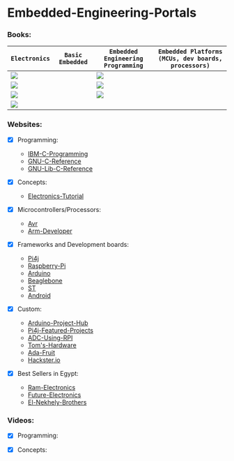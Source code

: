 # Embedded-Engineering-Portals

### Books: 

| `Electronics` | `Basic Embedded` | `Embedded Engineering Programming` | `Embedded Platforms (MCUs, dev boards, processors)` |
|---------------|------------------|------------------------------------|-----------------------------------------------------|
| [![](https://user-images.githubusercontent.com/60224159/198839900-c4b6adfd-6fb4-48b4-8ecd-b6827f2408b1.png)]() |   | [![](https://user-images.githubusercontent.com/60224159/198840038-42334bd9-be06-488a-85f7-686fd11bcf70.png)]() |
| [![](https://user-images.githubusercontent.com/60224159/198840002-db7803c3-f1a5-456c-9fba-cf56cea7df44.png)]() |   | [![](https://user-images.githubusercontent.com/60224159/198840130-2dbf4d50-7de4-4851-b46c-b5c729ac66fe.png)]() |
| [![](https://user-images.githubusercontent.com/60224159/198840104-0ac4c90c-dcb5-4ae6-a598-238a3fb5fe08.png)]() |   | [![](https://user-images.githubusercontent.com/60224159/198840289-93aa10e7-66f0-4b3d-94b9-7a0cf8cd7015.png)]() |
| [![](https://user-images.githubusercontent.com/60224159/198840322-08f48deb-ac47-4fd9-b5a7-205b4e725017.png)]() |   |

### Websites: 

- [x] Programming: 
  - [IBM-C-Programming](https://www.ibm.com/docs/en/ssw_ibm_i_74/pdf/sc097852.pdf)
  - [GNU-C-Reference]()
  - [GNU-Lib-C-Reference]()

- [x] Concepts: 
  - [Electronics-Tutorial](https://www.electronics-tutorials.ws/)

- [x] Microcontrollers/Processors:
  - [Avr](https://www.nongnu.org/avr-libc/user-manual/)
  - [Arm-Developer](https://developer.arm.com/documentation)

- [x] Frameworks and Development boards:
  - [Pi4j](https://pi4j.com/)
  - [Raspberry-Pi](https://www.raspberrypi.com/)
  - [Arduino](https://www.arduino.cc/)
  - [Beaglebone](https://beagleboard.org/bone)
  - [ST](https://www.st.com/content/st_com/en.html)
  - [Android](https://developer.android.com/things)

- [x] Custom: 
  - [Arduino-Project-Hub](https://create.arduino.cc/projecthub)
  - [Pi4j-Featured-Projects](https://pi4j.com/featured-projects/)
  - [ADC-Using-RPI](https://pi4j.com/featured-projects/joystick-game/)
  - [Tom's-Hardware](https://www.tomshardware.com/)
  - [Ada-Fruit](https://learn.adafruit.com/)
  - [Hackster.io](https://www.hackster.io/)
  
- [x] Best Sellers in Egypt: 
  - [Ram-Electronics](https://ram-e-shop.com/)
  - [Future-Electronics]()
  - [El-Nekhely-Brothers]()


### Videos:

- [x] Programming: 

- [x] Concepts: 


